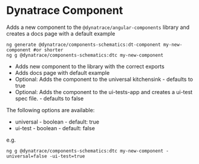 # Dynatrace Component
Adds a new component to the `@dynatrace/angular-components` library and creates a docs page with a default example

```
ng generate @dynatrace/components-schematics:dt-component my-new-component #or shorter
ng g @dynatrace/components-schematics:dtc my-new-component
```

- Adds new component to the library with the correct exports
- Adds docs page with default example
- Optional: Adds the component to the universal kitchensink - defaults to true
- Optional: Adds the component to the ui-tests-app and creates a ui-test spec file. - defaults to false

The following options are available: 
- universal - boolean - default: true
- ui-test - boolean - default: false

e.g.
```
ng g @dynatrace/components-schematics:dtc my-new-component -universal=false -ui-test=true
```